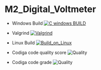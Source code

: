 # M2_Digital_Voltmeter

* Windows Build
[![C windows BUILD](https://github.com/SHIVApradee/M2_Digital_Voltmeter/actions/workflows/windows.yml/badge.svg)](https://github.com/SHIVApradee/M2_Digital_Voltmeter/actions/workflows/windows.yml)
 
* Valgrind
[![Valgrind](https://github.com/SHIVApradee/M2_Digital_Voltmeter/actions/workflows/make.yml/badge.svg)](https://github.com/SHIVApradee/M2_Digital_Voltmeter/actions/workflows/make.yml)

* Linux Build
[![Build_on_Linux](https://github.com/SHIVApradee/M2_Digital_Voltmeter/actions/workflows/c-cpp.yml/badge.svg)](https://github.com/SHIVApradee/M2_Digital_Voltmeter/actions/workflows/c-cpp.yml)

* Codiga code quality score ![Quality](https://api.codiga.io/project/33115/score/svg)
* Codiga code grade ![Quality](https://api.codiga.io/project/33115/status/svg)

